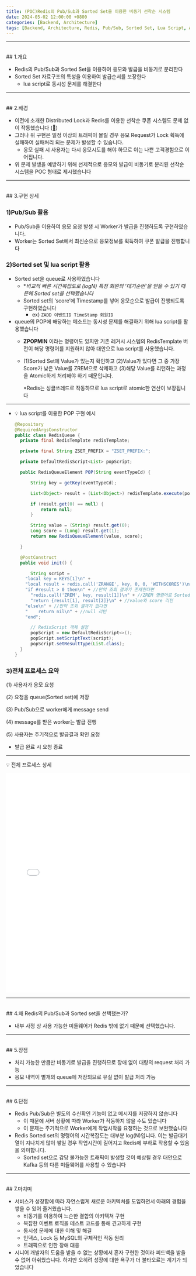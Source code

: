 ```yaml
---
title: (POC)Redis의 Pub/Sub과 Sorted Set을 이용한 비동기 선착순 시스템
date: 2024-05-02 12:00:00 +0800
categories: [Backend, Architecture]
tags: [Backend, Architecture, Redis, Pub/Sub, Sorted Set, Lua Script, Async]    
---
```



---

<br>
## 1.개요

- Redis의 Pub/Sub과 Sorted Set을 이용하여 응모와 발급을 비동기로 분리한다
- Sorted Set 자료구조의 특성을 이용하여 발급순서를 보장한다
    - lua script로 동시성 문제를 해결한다

---

<br>
## 2.배경

- 이전에 소개한 Distributed Lock과 Redis를 이용한 선착순 쿠폰 시스템도 문제 없이 작동했습니다 ([🔗](https://cloudhat.github.io/posts/distributed-lock-redis-FCFS/))
- 그러나 위 구현은 일정 이상의 트래픽이 몰릴 경우 응모 Request가 Lock 획득에 실패하여 실패처리 되는 문제가 발생할 수 있습니다.
    - 응모 실패 시 사용자는 다시 응모시도를 해야 하므로 이는 나쁜 고객경험으로 이어집니다.
- 위 문제 발생을 예방하기 위해 선제적으로 응모와 발급이 비동기로 분리된 선착순 시스템을 POC 형태로 제시했습니다
    
  
---

<br>
## 3.구현 상세

### 1)Pub/Sub 활용

- Pub/Sub을 이용하여 응모 요청 발생 시 Worker가 발급을 진행하도록 구현하였습니다.
- Worker는 Sorted Set에서 최신순으로 응모정보를 획득하여 쿠폰 발급을 진행합니다

### 2)Sorted set 및 lua script 활용

- Sorted set을 queue로 사용하였습니다
    - **비교적 빠른 시간복잡도로 (*logN) 특정 회원의 ‘대기순번’을 얻을 수 있기 때문에 Sorted set을 선택했습니다**
    - Sorted set의 ‘score’에 Timestamp를 넣어 응모순으로 발급이 진행되도록 구현하였습니다
        - ex) `ZADD 이벤트ID TimeStamp 회원ID`
- queue의 POP에 해당하는 메소드는 동시성 문제를 해결하기 위해 lua script를 활용했습니다
    - **ZPOPMIN** 이라는 명령어도 있지만 기존 레거시 시스템의 RedisTemplate 버전이 해당 명령어를 지원하지 않아 대안으로 lua script를 사용했습니다.
    - (1)Sorted Set에 Value가 있는지 확인하고 (2)Value가 있다면 그 중 가장 Score가 낮은 Value를 ZREM으로 삭제하고 (3)해당 Value를 리턴하는 과정을 Atomic하게 처리해야 하기 때문입니다.
        
         *Redis는 싱글쓰레드로 작동하므로 lua script로 atomic한 연산이 보장됩니다
        
---
- 💡 lua script를 이용한 POP 구현 예시
    
      
    ```java
    @Repository
    @RequiredArgsConstructor
    public class RedisQueue {
      private final RedisTemplate redisTemplate;
    
      private final String ZSET_PREFIX = "ZSET_PREFIX:";
    
      private DefaultRedisScript<List> popScript;
    
      public RedisQueueElement POP(String eventTypeCd) {
    
          String key = getKey(eventTypeCd);
    
          List<Object> result = (List<Object>) redisTemplate.execute(popScript, Collections.singletonList(key));
    
          if (result.get(0) == null) {
              return null;
          }
    
          String value = (String) result.get(0);
          Long score = (Long) result.get(1);
          return new RedisQueueElement(value, score);
    
      }
    
      @PostConstruct
      public void init() {
    
          String script =
        "local key = KEYS[1]\n" +
        "local result = redis.call('ZRANGE', key, 0, 0, 'WITHSCORES')\n" + //ZRANGE 명령어로 value,score 조회
        "if #result > 0 then\n" + //만약 조회 결과가 존재한다면
          "redis.call('ZREM', key, result[1])\n" + //ZREM 명령어로 Sorted set에서 value 삭제
          "return {result[1], result[2]}\n" + //value와 score 리턴
        "else\n" + //만약 조회 결과가 없다면
        "    return nil\n" + //null 리턴
        "end";
    
          // RedisScript 객체 설정
          popScript = new DefaultRedisScript<>();
          popScript.setScriptText(script);
          popScript.setResultType(List.class);
      }
    }
    ```
        

    

### 3)전체 프로세스 요약

(1) 사용자가 응모 요청

(2) 요청을 queue(Sorted set)에 저장

(3) Pub/Sub으로 worker에게 message send

(4) message를 받은 worker는 발급 진행

(5) 사용자는 주기적으로 발급결과 확인 요청

- 발급 완료 시 요청 종료

---
💡 전체 프로세스 상세
    
<embed src="/assets/img/posts/2024/2024-05-02/sequence diagram.pdf" type="application/pdf" width="100%" height="600px" />


---

<br>
## 4.왜 Redis의 Pub/Sub과 Sorted set을 선택했는가?

- 내부 사정 상 사용 가능한 미들웨어가 Redis 밖에 없기 때문에 선택했습니다.

---

<br>
## 5.장점

- 처리 가능한 만큼만 비동기로 발급을 진행하므로 장애 없이 대량의 request 처리 가능
- 응모 내역이 별개의 queue에 저장되므로 유실 없이 발급 처리 가능

---

<br>
## 6.단점

- Redis Pub/Sub은 별도의 수신확인 기능이 없고 메시지를 저장하지 않습니다
    - 이 때문에 서버 상황에 따라 Worker가 작동하지 않을 수도 있습니다
    - 이 문제는 주기적으로 Worker에게 작업시작을 요청하는 것으로 보완했습니다
- Redis Sorted set의 명령어의 시간복잡도는 대부분 log(N)입니다. 이는 발급대기열이 지나치게 많이 쌓일 경우 작업시간이 길어지고 Redis에 부하로 작용할 수 있음을 의미합니다.
    - Sorted set으로 감당 불가능한 트래픽이 발생할 것이 예상될 경우 대안으로 Kafka 등의 다른 미들웨어를 사용할 수 있습니다

---

<br>
## 7.마치며

- 서비스가 성장함에 따라 자연스럽게 새로운 아키텍쳐를 도입하면서 아래의 경험을 쌓을 수 있어 즐거웠습니다.
    - 비동기를 이용하여 느슨한 결합의 아키텍쳐 구현
    - 복잡한 이벤트 로직을 테스트 코드를 통해 견고하게 구현
    - 동시성 문제에 대한 이해 및 해결
    - 인덱스, Lock 등 MySQL의 구체적인 작동 원리
    - 트래픽으로 인한 장애 대응
- 시니어 개발자의 도움을 받을 수 없는 상황에서 혼자 구현한 것이라 피드백을 받을 수 없어 아쉬웠습니다. 하지만 오히려 성장에 대한 욕구가 더 불타오르는 계기가 되었습니다
